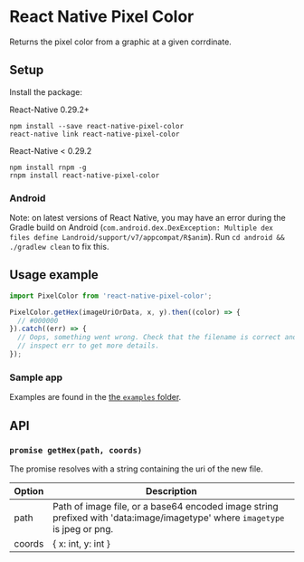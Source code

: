 # React Native Pixel Color

Returns the pixel color from a graphic at a given corrdinate.

## Setup

Install the package:

React-Native 0.29.2+

```
npm install --save react-native-pixel-color
react-native link react-native-pixel-color
```

React-Native < 0.29.2
```
npm install rnpm -g
rnpm install react-native-pixel-color
```

### Android

Note: on latest versions of React Native, you may have an error during the Gradle build on Android (`com.android.dex.DexException: Multiple dex files define Landroid/support/v7/appcompat/R$anim`). Run `cd android && ./gradlew clean` to fix this.

## Usage example

```javascript
import PixelColor from 'react-native-pixel-color';

PixelColor.getHex(imageUriOrData, x, y).then((color) => {
  // #000000
}).catch((err) => {
  // Oops, something went wrong. Check that the filename is correct and
  // inspect err to get more details.
});
```

### Sample app

Examples are found in the [the `examples` folder](https://github.com/bamlab/react-native-pixel-color/tree/master/examples).

## API

### `promise getHex(path, coords)`

The promise resolves with a string containing the uri of the new file.

Option | Description
------ | -----------
path | Path of image file, or a base64 encoded image string prefixed with 'data:image/imagetype' where `imagetype` is jpeg or png.
coords | { x: int, y: int }
